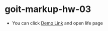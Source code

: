 # goit-markup-hw-03

- You can click [Demo Link](https://ivanpovich.github.io/goit-markup-hw-03/)
  and open life page
